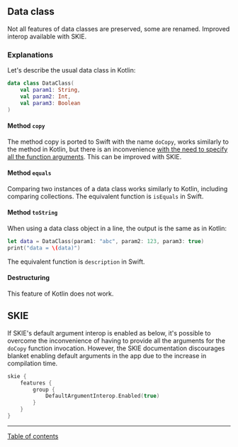 ## Data class

Not all features of data classes are preserved, some are renamed. Improved interop available with SKIE.

### Explanations

Let's describe the usual data class in Kotlin:

```kotlin
data class DataClass(
    val param1: String,
    val param2: Int,
    val param3: Boolean
)
```

#### Method `copy`

The method copy is ported to Swift with the name `doCopy`, works similarly to the method in Kotlin, but there is an inconvenience [with the need to specify all the function arguments](/docs/usual-workflow/Function%20with%20default%20arguments.md). This can be improved with SKIE.

#### Method `equals`

Comparing two instances of a data class works similarly to Kotlin, including comparing collections. The equivalent function is `isEquals` in Swift.

#### Method `toString`

When using a data class object in a line, the output is the same as in Kotlin:

```swift
let data = DataClass(param1: "abc", param2: 123, param3: true)
print("data = \(data)")
```

The equivalent function is `description` in Swift.

#### Destructuring

This feature of Kotlin does not work.

## SKIE

If SKIE's default argument interop is enabled as below, it's possible to overcome the inconvenience of having to provide all the arguments for the `doCopy` function invocation. However, the SKIE documentation discourages blanket enabling default arguments in the app due to the increase in compilation time.

```kotlin
skie {
    features {
        group {
            DefaultArgumentInterop.Enabled(true)
        }
    }
}

```

---
[Table of contents](/README.md)
